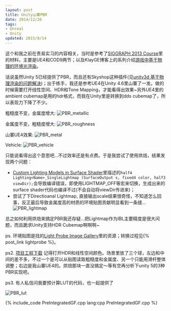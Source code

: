 ```yaml
---
layout: post
title: Unity山寨PBR
date: 2014/12/26
tags:
- Unreal
- Unity
updated: 2015/8/14
---
```


这个和我之前在贵易实习的内容相关，当时是参考了[SIGGRAPH 2013 Course](http://blog.selfshadow.com/publications/s2013-shading-course/)里的材料，主要是UE4和COD9两节；以及KlayGE博客上的系列介绍[游戏中基于物理的环境光渲染](http://www.klayge.org/2014/07/13/%E6%B8%B8%E6%88%8F%E4%B8%AD%E5%9F%BA%E4%BA%8E%E7%89%A9%E7%90%86%E7%9A%84%E7%8E%AF%E5%A2%83%E5%85%89%E6%B8%B2%E6%9F%93%EF%BC%88%E4%B8%80%EF%BC%89%EF%BC%9A%E5%9F%BA%E6%9C%AC%E6%A1%86%E6%9E%B6/)。

话说虽然Unity 5已经提供了PBR，而且还有Skyshop这种插件(见[unity3d 基于物理渲染的问题解决](http://www.cnblogs.com/TracePlus/p/4070974.html))；出于练手，我还是参考UE4在Unity 4.6里山寨了一发。做的时候需要打开线性空间、HDR和Tone Mapping，才能看得出效果~另外UE4里的ambient cubemap是用的hdr格式，而我在Unity里是转换到dds cubemap了，所以表现力下降了不少。

粗糙度不变，金属度增大: 
![PBR_metallic](/images/PBR_metallic.png)

<!--more-->

金属度不变，粗糙度增大: 
![PBR_roughness](/images/PBR_roughness.png)

山寨UE4效果: 
![PBR_metal](/images/PBR_metal.png)

Vehicle: 
![PBR_vehicle](/images/PBR_vehicle.png)

只能说看得出这个意思吧...不过效率还是有点费。于是我尝试了使用烘焙，结果发现两个问题：

- [Custom Lighting Models in Surface Shader](http://docs.unity3d.com/Manual/SL-SurfaceShaderLighting.html)里描述的`half4 Lighting<Name>_SingleLightmap (SurfaceOutput s, fixed4 color, half3 viewDir);`会导致编译错误，即使用LIGHTMAP_OFF等宏来切换，生成出来的surface shader代码也编译不过(不会自动将viewDir传进来)；
- 尝试了下Directioanal Lightmap, 直接输出scale结果很奇怪，不知道怎么回事，反正最后导致金属度高的材质的环境贴图贡献明显看到一条缝...
![PBR_lightmap](/images/PBR_lightmap.jpg)

总之如何利用烘焙来搞定PBR我还存疑...把Lightmap作为IBL主要精度是很大问题，而且跪求Unity支持HDR Cubemap啊啊啊~

ps. 环境贴图是找的[Light Probe Image Gallery](http://www.pauldebevec.com/Probes/)里的资源；转换过程见{% post_link lightprobe %}。

ps2. [项目工程下载](/downloads/PBRTest.zip) 记得打开HDR和线性空间颜色。场景里放了三个球，左边和中间的差不多，不过一个是可以从贴图读取粗糙度和金属度、另一个只能用滑杆整体调整；右边是我山寨UE4的。烘焙那块一直没搞定～等有空再分析下unity 5的3种PBR实现吧。

ps3. 有人私信问我要预计算LUT的代码，也一起提供了

![PBR_lut](/images/PreIntegratedGF.png)

{% include_code PreIntegratedGF.cpp lang:cpp PreIntegratedGF.cpp %}
